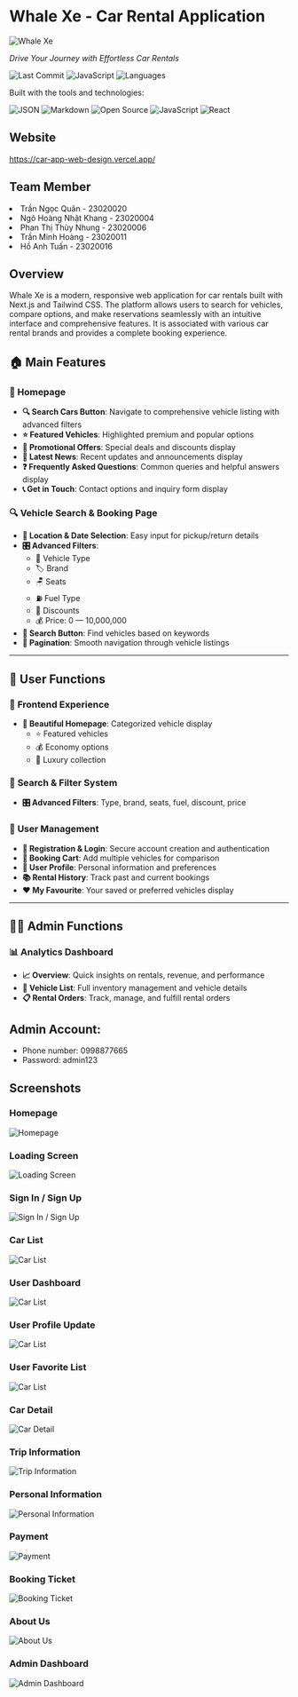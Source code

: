 # Whale Xe - Car Rental Application

![Whale Xe](public/logo/logo.webp)

*Drive Your Journey with Effortless Car Rentals*

![Last Commit](https://img.shields.io/github/last-commit/AkioCkist/CarAppWebDesign?style=flat-square)
![JavaScript](https://img.shields.io/badge/javascript-99.4%25-yellow?style=flat-square)
![Languages](https://img.shields.io/github/languages/count/AkioCkist/CarAppWebDesign?style=flat-square)

Built with the tools and technologies:

![JSON](https://img.shields.io/badge/JSON-Data-blue)
![Markdown](https://img.shields.io/badge/Markdown-Documentation-lightgrey)
![Open Source](https://img.shields.io/badge/Open--Source-Yes-brightgreen)
![JavaScript](https://img.shields.io/badge/JavaScript-ES6+-yellow)
![React](https://img.shields.io/badge/React-Next.js-61DAFB)

## Website
https://car-app-web-design.vercel.app/

## Team Member
<li>Trần Ngọc Quân - 23020020</li>
<li>Ngô Hoàng Nhật Khang - 23020004</li>
<li>Phan Thị Thùy Nhung - 23020006</li>
<li>Trần Minh Hoàng	- 23020011</li>
<li>Hồ Anh Tuấn	- 23020016</li>

## Overview
Whale Xe is a modern, responsive web application for car rentals built with Next.js and Tailwind CSS. The platform allows users to search for vehicles, compare options, and make reservations seamlessly with an intuitive interface and comprehensive features. It is associated with various car rental brands and provides a complete booking experience.

## 🏠 Main Features

### 🎯 Homepage
- **🔍 Search Cars Button**: Navigate to comprehensive vehicle listing with advanced filters
- **⭐ Featured Vehicles**: Highlighted premium and popular options
- **🎉 Promotional Offers**: Special deals and discounts display
- **📰 Latest News**: Recent updates and announcements display
- **❓ Frequently Asked Questions**: Common queries and helpful answers display
- **📞 Get in Touch**: Contact options and inquiry form display

### 🔍 Vehicle Search & Booking Page
- **📍 Location & Date Selection**: Easy input for pickup/return details
- **🎛️ Advanced Filters**: 
  - 🚗 Vehicle Type
  - 🏷️ Brand
  - 🪑 Seats
  - ⛽ Fuel Type
  - 💸 Discounts
  - 💰 Price: 0 — 10,000,000
- **🔎 Search Button**: Find vehicles based on keywords
- **📄 Pagination**: Smooth navigation through vehicle listings

---

## 👤 User Functions

### 🎨 **Frontend Experience**
- **🏡 Beautiful Homepage**: Categorized vehicle display
  - ⭐ Featured vehicles
  - 💰 Economy options
  - 👑 Luxury collection

### 🔧 **Search & Filter System**
- **🎛️ Advanced Filters**: Type, brand, seats, fuel, discount, price

### 👥 **User Management**
- **📝 Registration & Login**: Secure account creation and authentication
- **🛒 Booking Cart**: Add multiple vehicles for comparison
- **👤 User Profile**: Personal information and preferences
- **📚 Rental History**: Track past and current bookings
- **❤️ My Favourite**: Your saved or preferred vehicles display

---

## 👨‍💼 Admin Functions

### 📊 **Analytics Dashboard**
- **📈 Overview**: Quick insights on rentals, revenue, and performance
- **🚗 Vehicle List**: Full inventory management and vehicle details
- **📋 Rental Orders**: Track, manage, and fulfill rental orders

## Admin Account:
+ Phone number: 0998877665
+ Password: admin123

## Screenshots

### Homepage
![Homepage](public/shot/1.jpg)

### Loading Screen
![Loading Screen](public/shot/2.jpg)

### Sign In / Sign Up
![Sign In / Sign Up](public/shot/3.jpg)

### Car List
![Car List](public/shot/4.jpg)

### User Dashboard
![Car List](public/shot/12.jpg)

### User Profile Update
![Car List](public/shot/13.jpg)

### User Favorite List
![Car List](public/shot/14.jpg)

### Car Detail
![Car Detail](public/shot/5.jpg)

### Trip Information
![Trip Information](public/shot/6.jpg)

### Personal Information
![Personal Information](public/shot/7.jpg)

### Payment
![Payment](public/shot/8.jpg)

### Booking Ticket
![Booking Ticket](public/shot/10.jpg)

### About Us
![About Us](public/shot/9.jpg)

### Admin Dashboard
![Admin Dashboard](public/shot/11.jpg)
